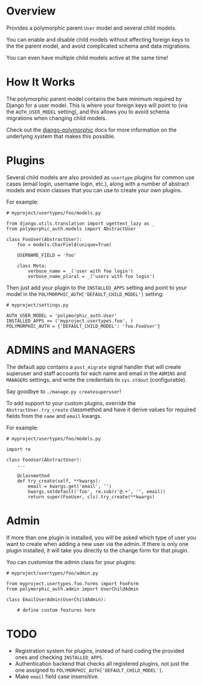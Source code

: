 Overview
========

Provides a polymorphic parent `User` model and several child models.

You can enable and disable child models without affecting foreign keys to the
the parent model, and avoid complicated schema and data migrations.

You can even have multiple child models active at the same time!


How It Works
============

The polymorphic parent model contains the bare minimum required by Django for a
user model. This is where your foreign keys will point to (via the
`AUTH_USER_MODEL` setting), and this allows you to avoid schema migrations when
changing child models.

Check out the [django-polymorphic][django-polymorphic] docs for more
information on the underlying system that makes this possible.


Plugins
=======

Several child models are also provided as `usertype` plugins for common use
cases (email login, username login, etc.), along with a number of abstract
models and mixin classes that you can use to create your own plugins.

For example:

    # myproject/usertypes/foo/models.py

    from django.utils.translation import ugettext_lazy as _
    from polymorphic_auth.models import AbstractUser

    class FooUser(AbstractUser):
        foo = models.CharField(unique=True)

        USERNAME_FIELD = 'foo'

        class Meta:
            verbose_name = _('user with foo login')
            verbose_name_plural = _('users with foo login')

Then just add your plugin to the `INSTALLED_APPS` setting and point to your
model in the `POLYMORPHIC_AUTH['DEFAULT_CHILD_MODEL']` setting:

    # myproject/settings.py

    AUTH_USER_MODEL = 'polymorphic_auth.User'
    INSTALLED_APPS += ('myproject.usertypes.foo', )
    POLYMORPHIC_AUTH = {'DEFAULT_CHILD_MODEL': 'foo.FooUser'}


ADMINS and MANAGERS
===================

The default app contains a `post_migrate` signal handler that will create
superuser and staff accounts for each name and email in the `ADMINS` and
`MANAGERS` settings, and write the credentials to `sys.stdout` (configurable).

Say goodbye to `./manage.py createsuperuser`!

To add support to your custom plugins, override the `AbstractUser.try_create`
classmethod and have it derive values for required fields from the `name` and
`email` kwargs.

For example:

    # myproject/usertypes/foo/models.py

    import re

    class FooUser(AbstractUser):
        ...

        @classmethod
        def try_create(self, **kwargs):
            email = kwargs.get('email', '')
            kwargs.setdefault('foo', re.sub(r'@.+', '', email))
            return super(FooUser, cls).try_create(**kwargs)


Admin
=====

If more than one plugin is installed, you will be asked which type of user you
want to create when adding a new user via the admin. If there is only one
plugin installed, it will take you directly to the change form for that plugin.

You can customise the admin class for your plugins:

    # myproject/usertypes/foo/admin.py

    from myproject.usertypes.foo.forms import FooForm
    from polymorphic_auth.admin import UserChildAdmin

    class EmailUserAdmin(UserChildAdmin):

        # define custom features here


TODO
====

  * Registration system for plugins, instead of hard coding the provided ones
    and checking `INSTALLED_APPS`.
  * Authentication backend that checks all registered plugins, not just the one
    assigned to `POLYMORPHIC_AUTH['DEFAULT_CHILD_MODEL']`.
  * Make `email` field case insensitive.


[django-polymorphic]: https://django-polymorphic.readthedocs.org/en/latest/index.html
